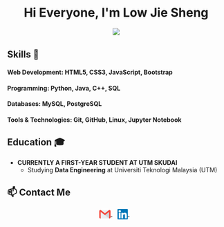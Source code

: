 <!DOCTYPE html>
<html lang="en">
<head>
  <meta charset="UTF-8">
  <meta http-equiv="X-UA-Compatible" content="IE=edge">
  <meta name="viewport" content="width=device-width, initial-scale=1.0">
</head>
<body>
  
  <h1 align="center"><b>Hi Everyone, I'm Low Jie Sheng </b></h1>

  <p align="center">
    <a href="https://github.com/DenverCoder1/readme-typing-svg">
      <img src="https://readme-typing-svg.herokuapp.com?font=Time+New+Roman&color=cyan&size=25&center=true&vCenter=true&width=600&height=100&lines=First+Year+Undergraduate+at+UTM;Data+Engineering+Student;Passionate+Learner;Exploring+Technology+🚀">
    </a>
  </p>

## Skills 💼
#### Web Development: HTML5, CSS3, JavaScript, Bootstrap

#### Programming: Python, Java, C++, SQL

#### Databases: MySQL, PostgreSQL

#### Tools & Technologies: Git, GitHub, Linux, Jupyter Notebook

## Education 🎓 

- **CURRENTLY A FIRST-YEAR STUDENT AT UTM SKUDAI**
  - Studying **Data Engineering** at Universiti Teknologi Malaysia (UTM)

## 📫 Contact Me
<p align="center">
  <a href="mailto:jiesheng.low@graduate.utm.my" >
    <img align="center" width="26px" src="https://github.com/SatYu26/SatYu26/blob/master/Assets/Gmail.svg" />
  </a> &nbsp;&nbsp;

  <a href="https://www.linkedin.com/in/your-linkedin-profile" target="_blank">
    <img align="center" width="24px" src="https://github.com/SatYu26/SatYu26/blob/master/Assets/Linkedin.svg" />
  </a> &nbsp;&nbsp;

</p>

</body>
</html>
